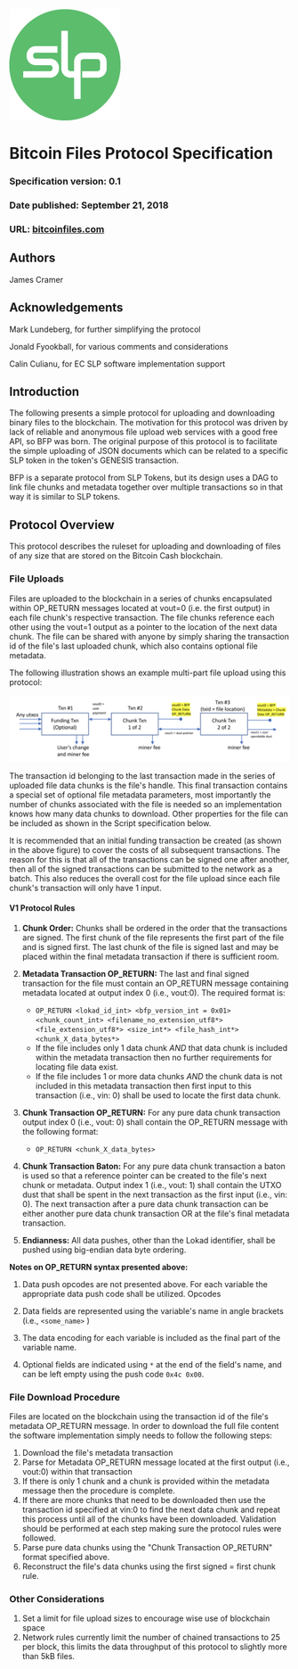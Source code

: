 ![Simple Ledger Protocol](images/SLP-logo-solid-200.png)



# Bitcoin Files Protocol Specification

### Specification version: 0.1
### Date published: September 21, 2018
### URL: [bitcoinfiles.com](bitcoinfiles.com)

## Authors
James Cramer

## Acknowledgements
Mark Lundeberg, for further simplifying the protocol

Jonald Fyookball, for various comments and considerations 

Calin Culianu, for EC SLP software implementation support

## Introduction
The following presents a simple protocol for uploading and downloading binary files to the blockchain.  The motivation for this protocol was driven by lack of reliable and anonymous file upload web services with a good free API, so BFP was born.  The original purpose of this protocol is to facilitate the simple uploading of JSON documents which can be related to a specific SLP token in the token's GENESIS transaction.

BFP is a separate protocol from SLP Tokens, but its design uses a DAG to link file chunks and metadata together over multiple transactions so in that way it is similar to SLP tokens.  

## Protocol Overview

This protocol describes the ruleset for uploading and downloading of files of any size that are stored on the Bitcoin Cash blockchain.  

### File Uploads

Files are uploaded to the blockchain in a series of chunks encapsulated within OP_RETURN messages located at vout=0 (i.e. the first output) in each file chunk's respective transaction.  The file chunks reference each other using the vout=1 output as a pointer to the location of the next data chunk.  The file can be shared with anyone by simply sharing the transaction id of the file's last uploaded chunk, which also contains optional file metadata.

The following illustration shows an example multi-part file upload using this protocol:

![bfp-fig-1](images/bfp-fig-1.png)

The transaction id belonging to the last transaction made in the series of uploaded file data chunks is the file's handle.  This final transaction contains a special set of optional file metadata parameters, most importantly the number of chunks associated with the file is needed so an implementation knows how many data chunks to download.  Other properties for the file can be included as shown in the Script specification below.

It is recommended that an initial funding transaction be created (as shown in the above figure) to cover the costs of all subsequent transactions.  The reason for this is that all of the transactions can be signed one after another, then all of the signed transactions can be submitted to the network as a batch.  This also reduces the overall cost for the file upload since each file chunk's transaction will only have 1 input.

#### V1 Protocol Rules

1. **Chunk Order:** Chunks shall be ordered in the order that the transactions are signed.  The first chunk of the file represents the first part of the file and is signed first.  The last chunk of the file is signed last and may be placed within the final metadata transaction if there is sufficient room.

2. **Metadata Transaction OP_RETURN:** The last and final signed transaction for the file must contain an OP_RETURN message containing metadata located at output index 0 (i.e., vout:0).  The required format is:

   * `OP_RETURN <lokad_id_int> <bfp_version_int = 0x01> <chunk_count_int> <filename_no_extension_utf8*> <file_extension_utf8*> <size_int*> <file_hash_int*> <chunk_X_data_bytes*>`
   * If the file includes only 1 data chunk *AND* that data chunk is included within the metadata transaction then no further requirements for locating file data exist.
   * If the file includes 1 or more data chunks *AND* the chunk data is not included in this metadata transaction then first input to this transaction (i.e., vin: 0) shall be used to locate the first data chunk.

3. **Chunk Transaction OP_RETURN:** For any pure data chunk transaction output index 0 (i.e., vout: 0) shall contain the OP_RETURN message with the following format:

   * `OP_RETURN <chunk_X_data_bytes>`

4. **Chunk Transaction Baton:** For any pure data chunk transaction a baton is used so that a reference pointer can be created to the file's next chunk or metadata. Output index 1 (i.e., vout: 1) shall contain the UTXO dust that shall be spent in the next transaction as the first input (i.e., vin: 0).  The next transaction after a pure data chunk transaction can be either another pure data chunk transaction OR at the file's final metadata transaction.

5. **Endianness:** All data pushes, other than the Lokad identifier, shall be pushed using big-endian data byte ordering.


**Notes on OP_RETURN syntax presented above:** 

1. Data push opcodes are not presented above. For each variable the appropriate data push code shall be utilized.  Opcodes 

2. Data fields are represented using the variable's name in angle brackets (i.e.,  `<some_name>` )

3. The data encoding for each variable is included as the final part of the variable name.

4. Optional fields are indicated using `*` at the end of the field's name, and can be left empty using the push code `0x4c 0x00`. 


### File Download Procedure

Files are located on the blockchain using the transaction id of the file's metadata OP_RETURN message. In order to download the full file content the software implementation simply needs to follow the following steps: 

1. Download the file's metadata transaction
2. Parse for Metadata OP_RETURN message located at the first output (i.e., vout:0) within that transaction
3. If there is only 1 chunk and a chunk is provided within the metadata message then the procedure is complete.
4. If there are more chunks that need to be downloaded then use the transaction id specified at vin:0 to find the next data chunk and repeat this process until all of the chunks have been downloaded.  Validation should be performed at each step making sure the protocol rules were followed.
5. Parse pure data chunks using the "Chunk Transaction OP_RETURN" format specified above.
6. Reconstruct the file's data chunks using the first signed = first chunk rule.



### Other Considerations

1. Set a limit for file upload sizes to encourage wise use of blockchain space
2. Network rules currently limit the number of chained transactions to 25 per block, this limits the data throughput of this protocol to slightly more than 5kB files.